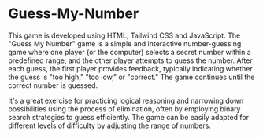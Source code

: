 # Guess-My-Number

<p>
This game is developed using HTML, Tailwind CSS and JavaScript.
The "Guess My Number" game is a simple and interactive number-guessing game where one player (or the computer) selects a secret number within a predefined range, and the other player attempts to guess the number. After each guess, the first player provides feedback, typically indicating whether the guess is "too high," "too low," or "correct." The game continues until the correct number is guessed.

It's a great exercise for practicing logical reasoning and narrowing down possibilities using the process of elimination, often by employing binary search strategies to guess efficiently. The game can be easily adapted for different levels of difficulty by adjusting the range of numbers.

</p>
